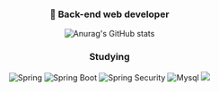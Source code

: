 <div align=center>
  
### 👋 Back-end web developer

![Anurag's GitHub stats](https://github-readme-stats.vercel.app/api?username=yawning5&show_icons=true&theme=radical)

### Studying
![Spring](https://img.shields.io/badge/spring-6DB33F?style=for-the-badge&logo=spring&logoColor=white)
![Spring Boot](https://img.shields.io/badge/spring_boot_jpa-6DB33F?style=for-the-badge&logo=springboot&logoColor=white)
![Spring Security](https://img.shields.io/badge/spring_security-6DB33F?style=for-the-badge&logo=springsecurity&logoColor=white)
![Mysql](https://img.shields.io/badge/mysql-4479A1?style=for-the-badge&logo=mysql&logoColor=white)
<img src="https://img.shields.io/badge/java-%23007396.svg?&style=for-the-badge&logo=java&logoColor=white" />

  
  <div/>
<!--
**yawning5/yawning5** is a ✨ _special_ ✨ repository because its `README.md` (this file) appears on your GitHub profile.

Here are some ideas to get you started:

- 🔭 I’m currently working on ...
- 🌱 I’m currently learning ...
- 👯 I’m looking to collaborate on ...
- 🤔 I’m looking for help with ...
- 💬 Ask me about ...
- 📫 How to reach me: ...
- 😄 Pronouns: ...
- ⚡ Fun fact: ...
-->
